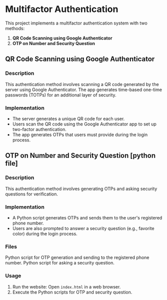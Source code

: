 # Multifactor Authentication

This project implements a multifactor authentication system with two methods:

1. **QR Code Scanning using Google Authenticator**
2. **OTP on Number and Security Question**

## QR Code Scanning using Google Authenticator

### Description
This authentication method involves scanning a QR code generated by the server using Google Authenticator. The app generates time-based one-time passwords (TOTPs) for an additional layer of security.

### Implementation
- The server generates a unique QR code for each user.
- Users scan the QR code using the Google Authenticator app to set up two-factor authentication.
- The app generates OTPs that users must provide during the login process.

## OTP on Number and Security Question [python file]

### Description
This authentication method involves generating OTPs and asking security questions for verification.

### Implementation
- A Python script generates OTPs and sends them to the user's registered phone number.
- Users are also prompted to answer a security question (e.g., favorite color) during the login process.

### Files
 Python script for OTP generation and sending to the registered phone number.
 Python script for asking a security question.

### Usage
1. Run the website: Open `index.html` in a web browser.
2. Execute the Python scripts for OTP and security question.

